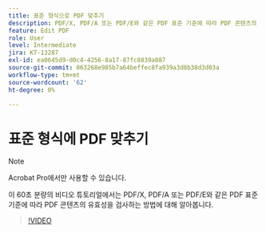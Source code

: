 ```yaml
---
title: 표준 형식으로 PDF 맞추기
description: PDF/X, PDF/A 또는 PDF/E와 같은 PDF 표준 기준에 따라 PDF 콘텐츠의 유효성을 검사하는 방법에 대해 알아봅니다
feature: Edit PDF
role: User
level: Intermediate
jira: KT-13287
exl-id: ea0645d9-d0c4-4256-8a17-87fc8839a087
source-git-commit: 063268e985b7a64beffec8fa939a3d8b38d3d03a
workflow-type: tm+mt
source-wordcount: '62'
ht-degree: 0%

---
```


# 표준 형식에 PDF 맞추기

>[!NOTE]
>
>Acrobat Pro에서만 사용할 수 있습니다.

이 60초 분량의 비디오 튜토리얼에서는 PDF/X, PDF/A 또는 PDF/E와 같은 PDF 표준 기준에 따라 PDF 콘텐츠의 유효성을 검사하는 방법에 대해 알아봅니다.

>[!VIDEO](https://video.tv.adobe.com/v/3437301?quality=12&learn=on&hidetitle=true&captions=kor)
